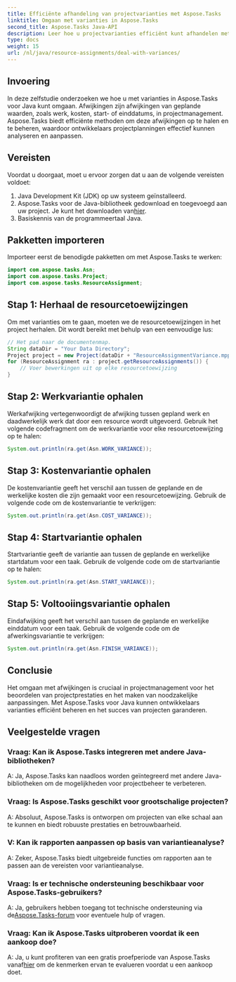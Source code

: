 ```yaml
---
title: Efficiënte afhandeling van projectvarianties met Aspose.Tasks
linktitle: Omgaan met varianties in Aspose.Tasks
second_title: Aspose.Tasks Java-API
description: Leer hoe u projectvarianties efficiënt kunt afhandelen met Aspose.Tasks voor Java. Beheer moeiteloos werk, kosten, begin- en eindafwijkingen.
type: docs
weight: 15
url: /nl/java/resource-assignments/deal-with-variances/
---
```

## Invoering
In deze zelfstudie onderzoeken we hoe u met varianties in Aspose.Tasks voor Java kunt omgaan. Afwijkingen zijn afwijkingen van geplande waarden, zoals werk, kosten, start- of einddatums, in projectmanagement. Aspose.Tasks biedt efficiënte methoden om deze afwijkingen op te halen en te beheren, waardoor ontwikkelaars projectplanningen effectief kunnen analyseren en aanpassen.
## Vereisten
Voordat u doorgaat, moet u ervoor zorgen dat u aan de volgende vereisten voldoet:
1. Java Development Kit (JDK) op uw systeem geïnstalleerd.
2.  Aspose.Tasks voor de Java-bibliotheek gedownload en toegevoegd aan uw project. Je kunt het downloaden van[hier](https://releases.aspose.com/tasks/java/).
3. Basiskennis van de programmeertaal Java.
## Pakketten importeren
Importeer eerst de benodigde pakketten om met Aspose.Tasks te werken:
```java
import com.aspose.tasks.Asn;
import com.aspose.tasks.Project;
import com.aspose.tasks.ResourceAssignment;

```
## Stap 1: Herhaal de resourcetoewijzingen
Om met varianties om te gaan, moeten we de resourcetoewijzingen in het project herhalen. Dit wordt bereikt met behulp van een eenvoudige lus:
```java
// Het pad naar de documentenmap.
String dataDir = "Your Data Directory";
Project project = new Project(dataDir + "ResourceAssignmentVariance.mpp");
for (ResourceAssignment ra : project.getResourceAssignments()) {
    // Voer bewerkingen uit op elke resourcetoewijzing
}
```
## Stap 2: Werkvariantie ophalen
Werkafwijking vertegenwoordigt de afwijking tussen gepland werk en daadwerkelijk werk dat door een resource wordt uitgevoerd. Gebruik het volgende codefragment om de werkvariantie voor elke resourcetoewijzing op te halen:
```java
System.out.println(ra.get(Asn.WORK_VARIANCE));
```
## Stap 3: Kostenvariantie ophalen
De kostenvariantie geeft het verschil aan tussen de geplande en de werkelijke kosten die zijn gemaakt voor een resourcetoewijzing. Gebruik de volgende code om de kostenvariantie te verkrijgen:
```java
System.out.println(ra.get(Asn.COST_VARIANCE));
```
## Stap 4: Startvariantie ophalen
Startvariantie geeft de variantie aan tussen de geplande en werkelijke startdatum voor een taak. Gebruik de volgende code om de startvariantie op te halen:
```java
System.out.println(ra.get(Asn.START_VARIANCE));
```
## Stap 5: Voltooiingsvariantie ophalen
Eindafwijking geeft het verschil aan tussen de geplande en werkelijke einddatum voor een taak. Gebruik de volgende code om de afwerkingsvariantie te verkrijgen:
```java
System.out.println(ra.get(Asn.FINISH_VARIANCE));
```
## Conclusie
Het omgaan met afwijkingen is cruciaal in projectmanagement voor het beoordelen van projectprestaties en het maken van noodzakelijke aanpassingen. Met Aspose.Tasks voor Java kunnen ontwikkelaars varianties efficiënt beheren en het succes van projecten garanderen.
## Veelgestelde vragen
### Vraag: Kan ik Aspose.Tasks integreren met andere Java-bibliotheken?
A: Ja, Aspose.Tasks kan naadloos worden geïntegreerd met andere Java-bibliotheken om de mogelijkheden voor projectbeheer te verbeteren.
### Vraag: Is Aspose.Tasks geschikt voor grootschalige projecten?
A: Absoluut, Aspose.Tasks is ontworpen om projecten van elke schaal aan te kunnen en biedt robuuste prestaties en betrouwbaarheid.
### V: Kan ik rapporten aanpassen op basis van variantieanalyse?
A: Zeker, Aspose.Tasks biedt uitgebreide functies om rapporten aan te passen aan de vereisten voor variantieanalyse.
### Vraag: Is er technische ondersteuning beschikbaar voor Aspose.Tasks-gebruikers?
 A: Ja, gebruikers hebben toegang tot technische ondersteuning via de[Aspose.Tasks-forum](https://forum.aspose.com/c/tasks/15) voor eventuele hulp of vragen.
### Vraag: Kan ik Aspose.Tasks uitproberen voordat ik een aankoop doe?
 A: Ja, u kunt profiteren van een gratis proefperiode van Aspose.Tasks vanaf[hier](https://releases.aspose.com/) om de kenmerken ervan te evalueren voordat u een aankoop doet.
